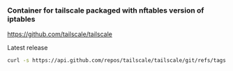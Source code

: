 ### Container for tailscale packaged with nftables version of iptables

https://github.com/tailscale/tailscale

Latest release

```bash
curl -s https://api.github.com/repos/tailscale/tailscale/git/refs/tags | jq -r 'last(.[] | select(.ref | endswith("-pre") | not )).ref' | sed 's/refs\/tags\///' | tr -d 'v'
```